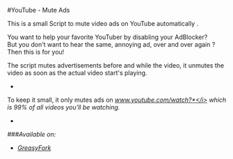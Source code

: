 #YouTube - Mute Ads

This is a small Script to mute video ads on YouTube automatically .


You want to help your favorite YouTuber by disabling your AdBlocker?  
But you don't want to hear the same, annoying ad, over and over again ?  
Then this is for you!

The script mutes advertisements before and while the video, it unmutes the video as soon as the actual video start's playing.


-
To keep it small, it only mutes ads on <i>www.youtube.com/watch?*</i> which is 99% of all videos you'll be watching.

-
###Available on:

- [GreasyFork](https://greasyfork.org/de/scripts/13340-youtube-mute-ads/ "YouTube - Mute Ads")
